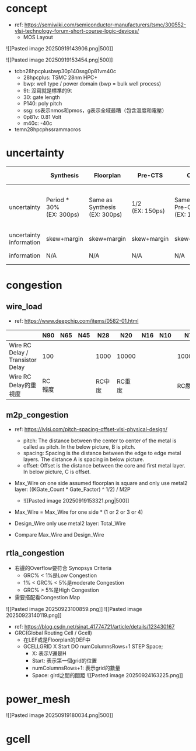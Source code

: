 # concept

- ref: https://semiwiki.com/semiconductor-manufacturers/tsmc/300552-vlsi-technology-forum-short-course-logic-devices/
	- MOS Layout

![[Pasted image 20250919143906.png|500]]

![[Pasted image 20250919153454.png|500]]
- tcbn28hpcplusbwp30p140ssg0p81vm40c
	- 28hpcplus: TSMC 28nm HPC+
	- bwp: well type / power domain (bwp = bulk well process)
	- 9t: 沒寫就是標準的9t
	- 30: gate length
	- P140: poly pitch
	- ssg: ss表示nmos和pmos，g表示全域最糟（包含溫度和電壓）
	- 0p81v: 0.81 Volt
	- m40c: -40c
- temn28hpcphssrammacros
# uncertainty

|                         | Synthesis                    | Floorplan                        | Pre-CTS            | CTS                            | Post-CTS           | Routing                         | Post-Route                      | Signoff |
| ----------------------- | ---------------------------- | -------------------------------- | ------------------ | ------------------------------ | ------------------ | ------------------------------- | ------------------------------- | ------- |
| uncertainty             | Period \* 30%<br>(EX: 300ps) | Same as Synthesis<br>(EX: 300ps) | 1/2<br>(EX: 150ps) | Same as Pre-CTS<br>(EX: 150ps) | 2/3<br>(EX: 100ps) | Same as Post-CTS<br>(EX: 100ps) | Same as Post-CTS<br>(EX: 100ps) |         |
| uncertainty information | skew+margin                  | skew+margin                      | skew+margin        | skew+margin                    | margin             | margin                          | margin                          |         |
| information             | N/A                          | N/A                              | N/A                | N/A                            | skew               | skew                            | skew, RC                        |         |

# congestion
## wire_load

- ref: https://www.deepchip.com/items/0582-01.html

|                                  | N90  | N65 | N45 | N28  | N20   | N16 | N10 | N7     |
| -------------------------------- | ---- | --- | --- | ---- | ----- | --- | --- | ------ |
| Wire RC Delay / Transistor Delay | 100  |     |     | 1000 | 10000 |     |     | 100000 |
| Wire RC Delay的重視度                | RC輕度 |     |     | RC中度 | RC重度  |     |     | RC嚴重   |

## m2p_congestion

- ref: https://ivlsi.com/pitch-spacing-offset-vlsi-physical-design/
	- pitch: The distance between the center to center of the metal is called as pitch. In the below picture, B is pitch.
	- spacing: Spacing is the distance between the edge to edge metal layers. The distance A is spacing in below picture.
	- offset: Offset is the distance between the core and first metal layer. In below picture, C is offset.

- Max_Wire on one side assumed floorplan is square and only use metal2 layer: ((KGate_Count \* Gate_Factor) \^ 1/2) \/ M2P
	- ![[Pasted image 20250919153321.png|500]]
- Max_Wire = Max_Wire for one side * (1 or 2 or 3 or 4)
- Design_Wire only use metal2 layer: Total_Wire
- Compare Max_Wire and Design_Wire

## rtla_congestion

- 右邊的Overflow要符合 Synopsys Criteria
	- GRC% < 1%是Low Congestion
	- 1% < GRC% < 5%是moderate Congestion
	- GRC% > 5%是High Congestion
- 需要搭配看Congestion Map
	
![[Pasted image 20250923100859.png]]
![[Pasted image 20250923140119.png]]

- ref: https://blog.csdn.net/sinat_41774721/article/details/123430167
- GRC(Global Routing Cell / Gcell)
	- 在LEF或是Floorplan的DEF中
	- GCELLGRID X Start DO numColumnsRows+1 STEP Space;
		- X: 表示V還是H
		- Start: 表示第一個grid的位置
		- numColumnsRows+1: 表示grid的數量
		- Space: gird之間的間距
![[Pasted image 20250924163225.png]]
# power_mesh

![[Pasted image 20250919180034.png|500]]

# gcell

